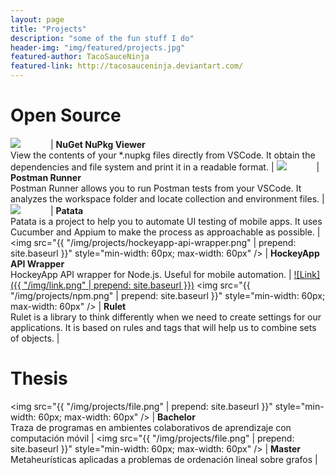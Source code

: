 ```yaml
---
layout: page
title: "Projects"
description: "some of the fun stuff I do"
header-img: "img/featured/projects.jpg"
featured-author: TacoSauceNinja
featured-link: http://tacosauceninja.deviantart.com/
---
```


# Open Source

<img src="https://eridem.gallerycdn.vsassets.io/extensions/eridem/vscode-nupkg/0.0.4/1478427991494/Microsoft.VisualStudio.Services.Icons.Default" style="min-width: 60px; max-width: 60px" /> | **NuGet NuPkg Viewer**<br />View the contents of your *.nupkg files directly from VSCode. It obtain the dependencies and file system and print it in a readable format. | [<span class="glyphicon glyphicon-new-window" />](https://marketplace.visualstudio.com/items?itemName=eridem.vscode-nupkg)
<img src="https://eridem.gallerycdn.vsassets.io/extensions/eridem/vscode-postman/0.5.1/1478972222169/Microsoft.VisualStudio.Services.Icons.Default" style="min-width: 60px; max-width: 60px" /> | **Postman Runner**<br />Postman Runner allows you to run Postman tests from your VSCode. It analyzes the workspace folder and locate collection and environment files. | [<span class="glyphicon glyphicon-new-window" />](https://marketplace.visualstudio.com/items?itemName=eridem.vscode-nupkg)
<img src="https://avatars1.githubusercontent.com/u/19504723?v=3&s=200" style="min-width: 60px; max-width: 60px" /> | **Patata**<br />Patata is a project to help you to automate UI testing of mobile apps. It uses Cucumber and Appium to make the process as approachable as possible. |  [<span class="glyphicon glyphicon-new-window" />](http://patata.io)
<img src="{{ "/img/projects/hockeyapp-api-wrapper.png" | prepend: site.baseurl }}" style="min-width: 60px; max-width: 60px" /> | **HockeyApp API Wrapper**<br />HockeyApp API wrapper for Node.js. Useful for mobile automation. |  [![Link]({{ "/img/link.png" | prepend: site.baseurl }})](https://www.npmjs.com/package/hockeyapp-api-wrapper)
<img src="{{ "/img/projects/npm.png" | prepend: site.baseurl }}" style="min-width: 60px; max-width: 60px" /> | **Rulet**<br />Rulet is a library to think differently when we need to create settings for our applications. It is based on rules and tags that will help us to combine sets of objects. |  [<span class="glyphicon glyphicon-new-window" />](https://www.npmjs.com/package/rulet)

# Thesis

<img src="{{ "/img/projects/file.png" | prepend: site.baseurl }}" style="min-width: 60px; max-width: 60px" /> | **Bachelor**<br />Traza de programas en ambientes colaborativos de aprendizaje con computación móvil | [<span class="glyphicon glyphicon-new-window" />](/attachments/Traza-de-programas-en-ambientes-colaborativos-de-aprendizaje-con-computacion-movil.pdf)
<img src="{{ "/img/projects/file.png" | prepend: site.baseurl }}" style="min-width: 60px; max-width: 60px" /> | **Master**<br />Metaheurísticas aplicadas a problemas de ordenación lineal sobre grafos |  [<span class="glyphicon glyphicon-new-window" />](/attachments/Metaheuristicas-aplicadas-a-problemas-de-ordenacion-lineal-sobre-grafos.pdf)
